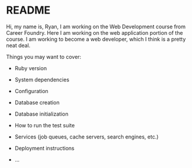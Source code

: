 # README

Hi, my name is, Ryan, I am working on the Web Development course from Career Foundry.
Here I am working on the web application portion of the course. I am working to become
a web developer, which I think is a pretty neat deal.

Things you may want to cover:

* Ruby version

* System dependencies

* Configuration

* Database creation

* Database initialization

* How to run the test suite

* Services (job queues, cache servers, search engines, etc.)

* Deployment instructions

* ...
